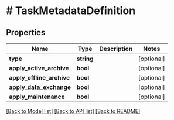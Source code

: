 # # TaskMetadataDefinition

## Properties

Name | Type | Description | Notes
------------ | ------------- | ------------- | -------------
**type** | **string** |  | [optional] 
**apply_active_archive** | **bool** |  | [optional] 
**apply_offline_archive** | **bool** |  | [optional] 
**apply_data_exchange** | **bool** |  | [optional] 
**apply_maintenance** | **bool** |  | [optional] 

[[Back to Model list]](../../README.md#documentation-for-models) [[Back to API list]](../../README.md#documentation-for-api-endpoints) [[Back to README]](../../README.md)


